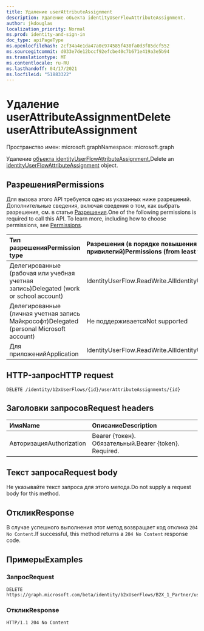 ```yaml
---
title: Удаление userAttributeAssignment
description: Удаление объекта identityUserFlowAttributeAssignment.
author: jkdouglas
localization_priority: Normal
ms.prod: identity-and-sign-in
doc_type: apiPageType
ms.openlocfilehash: 2cf34a4e1da47a0c974585f430fa0d3f85dcf552
ms.sourcegitcommit: d033e7de12bccf92efcbe40c7b671e419a3e5b94
ms.translationtype: MT
ms.contentlocale: ru-RU
ms.lasthandoff: 04/17/2021
ms.locfileid: "51883322"
---
```

# <a name="delete-userattributeassignment"></a><span data-ttu-id="3ee75-103">Удаление userAttributeAssignment</span><span class="sxs-lookup"><span data-stu-id="3ee75-103">Delete userAttributeAssignment</span></span>

<span data-ttu-id="3ee75-104">Пространство имен: microsoft.graph</span><span class="sxs-lookup"><span data-stu-id="3ee75-104">Namespace: microsoft.graph</span></span>

<span data-ttu-id="3ee75-105">Удаление [объекта identityUserFlowAttributeAssignment.](../resources/identityuserflowattributeassignment.md)</span><span class="sxs-lookup"><span data-stu-id="3ee75-105">Delete an [identityUserFlowAttributeAssignment](../resources/identityuserflowattributeassignment.md) object.</span></span>

## <a name="permissions"></a><span data-ttu-id="3ee75-106">Разрешения</span><span class="sxs-lookup"><span data-stu-id="3ee75-106">Permissions</span></span>

<span data-ttu-id="3ee75-p101">Для вызова этого API требуется одно из указанных ниже разрешений. Дополнительные сведения, включая сведения о том, как выбрать разрешения, см. в статье [Разрешения](/graph/permissions-reference).</span><span class="sxs-lookup"><span data-stu-id="3ee75-p101">One of the following permissions is required to call this API. To learn more, including how to choose permissions, see [Permissions](/graph/permissions-reference).</span></span>

|<span data-ttu-id="3ee75-109">Тип разрешения</span><span class="sxs-lookup"><span data-stu-id="3ee75-109">Permission type</span></span>|<span data-ttu-id="3ee75-110">Разрешения (в порядке повышения привилегий)</span><span class="sxs-lookup"><span data-stu-id="3ee75-110">Permissions (from least to most privileged)</span></span>|
|:---|:---|
|<span data-ttu-id="3ee75-111">Делегированные (рабочая или учебная учетная запись)</span><span class="sxs-lookup"><span data-stu-id="3ee75-111">Delegated (work or school account)</span></span>|<span data-ttu-id="3ee75-112">IdentityUserFlow.ReadWrite.All</span><span class="sxs-lookup"><span data-stu-id="3ee75-112">IdentityUserFlow.ReadWrite.All</span></span>|
|<span data-ttu-id="3ee75-113">Делегированные (личная учетная запись Майкрософт)</span><span class="sxs-lookup"><span data-stu-id="3ee75-113">Delegated (personal Microsoft account)</span></span>|<span data-ttu-id="3ee75-114">Не поддерживается</span><span class="sxs-lookup"><span data-stu-id="3ee75-114">Not supported</span></span>|
|<span data-ttu-id="3ee75-115">Для приложений</span><span class="sxs-lookup"><span data-stu-id="3ee75-115">Application</span></span>|<span data-ttu-id="3ee75-116">IdentityUserFlow.ReadWrite.All</span><span class="sxs-lookup"><span data-stu-id="3ee75-116">IdentityUserFlow.ReadWrite.All</span></span>|

## <a name="http-request"></a><span data-ttu-id="3ee75-117">HTTP-запрос</span><span class="sxs-lookup"><span data-stu-id="3ee75-117">HTTP request</span></span>

<!-- {
  "blockType": "ignored"
}
-->

``` http
DELETE /identity/b2xUserFlows/{id}/userAttributeAssignments/{id}
```

## <a name="request-headers"></a><span data-ttu-id="3ee75-118">Заголовки запросов</span><span class="sxs-lookup"><span data-stu-id="3ee75-118">Request headers</span></span>

|<span data-ttu-id="3ee75-119">Имя</span><span class="sxs-lookup"><span data-stu-id="3ee75-119">Name</span></span>|<span data-ttu-id="3ee75-120">Описание</span><span class="sxs-lookup"><span data-stu-id="3ee75-120">Description</span></span>|
|:---|:---|
|<span data-ttu-id="3ee75-121">Авторизация</span><span class="sxs-lookup"><span data-stu-id="3ee75-121">Authorization</span></span>|<span data-ttu-id="3ee75-p102">Bearer {токен}. Обязательный.</span><span class="sxs-lookup"><span data-stu-id="3ee75-p102">Bearer {token}. Required.</span></span>|

## <a name="request-body"></a><span data-ttu-id="3ee75-124">Текст запроса</span><span class="sxs-lookup"><span data-stu-id="3ee75-124">Request body</span></span>

<span data-ttu-id="3ee75-125">Не указывайте текст запроса для этого метода.</span><span class="sxs-lookup"><span data-stu-id="3ee75-125">Do not supply a request body for this method.</span></span>

## <a name="response"></a><span data-ttu-id="3ee75-126">Отклик</span><span class="sxs-lookup"><span data-stu-id="3ee75-126">Response</span></span>

<span data-ttu-id="3ee75-127">В случае успешного выполнения этот метод возвращает код отклика `204 No Content`.</span><span class="sxs-lookup"><span data-stu-id="3ee75-127">If successful, this method returns a `204 No Content` response code.</span></span>

## <a name="examples"></a><span data-ttu-id="3ee75-128">Примеры</span><span class="sxs-lookup"><span data-stu-id="3ee75-128">Examples</span></span>

### <a name="request"></a><span data-ttu-id="3ee75-129">Запрос</span><span class="sxs-lookup"><span data-stu-id="3ee75-129">Request</span></span>

<!-- {
  "blockType": "request",
  "name": "delete_userattributeassignments_from_b2xidentityuserflow"
}
-->

``` http
DELETE https://graph.microsoft.com/beta/identity/b2xUserFlows/B2X_1_Partner/userAttributeAssignments/City
```

### <a name="response"></a><span data-ttu-id="3ee75-130">Отклик</span><span class="sxs-lookup"><span data-stu-id="3ee75-130">Response</span></span>

<!-- {
  "blockType": "response",
  "truncated": true
}
-->

``` http
HTTP/1.1 204 No Content
```
